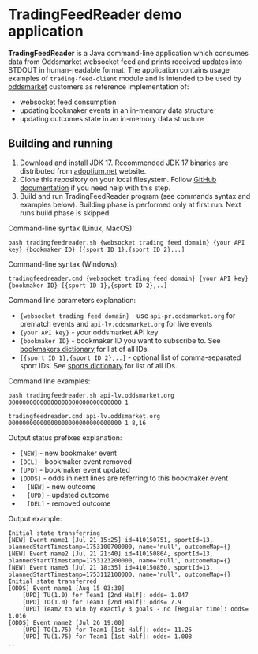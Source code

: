 # TradingFeedReader demo application

**TradingFeedReader** is a Java command-line application which consumes data from Oddsmarket websocket feed and 
prints received updates into STDOUT in human-readable format.
The application contains usage examples of `trading-feed-client` module and is intended to be used by [oddsmarket](https://oddsmarket.org/) customers as 
reference implementation of:
* websocket feed consumption
* updating bookmaker events in an in-memory data structure
* updating outcomes state in an in-memory data structure


## Building and running

1. Download and install JDK 17. Recommended JDK 17 binaries are distributed from [adoptium.net](https://adoptium.net/temurin/releases/?version=17) website.
2. Clone this repository on your local filesystem. Follow [GitHub documentation](https://docs.github.com/en/repositories/creating-and-managing-repositories/cloning-a-repository) if you need help with this step.
3. Build and run TradingFeedReader program (see commands syntax and examples below). Building phase is performed only at first run. Next runs build phase is skipped.

Command-line syntax (Linux, MacOS):
```
bash tradingfeedreader.sh {websocket trading feed domain} {your API key} {bookmaker ID} [{sport ID 1},{sport ID 2},..] 
```

Command-line syntax (Windows):
```
tradingfeedreader.cmd {websocket trading feed domain} {your API key} {bookmaker ID} [{sport ID 1},{sport ID 2},..] 
```

Command line parameters explanation:
* `{websocket trading feed domain}` - use `api-pr.oddsmarket.org` for prematch events and `api-lv.oddsmarket.org` for live events
* `{your API key}` - your oddsmarket API key 
* `{bookmaker ID}` - bookmaker ID you want to subscribe to. See [bookmakers dictionary](https://github.com/AspiraLimited/oddsmarket_client/wiki/Get-Bookmakers-(API-v4)) for list of all IDs. 
* `[{sport ID 1},{sport ID 2},..]` - optional list of comma-separated sport IDs. See [sports dictionary](https://github.com/AspiraLimited/oddsmarket_client/wiki/Get-Sports-(API-v4)) for list of all IDs.


Command line examples:
```
bash tradingfeedreader.sh api-lv.oddsmarket.org 00000000000000000000000000000000 1
```

```
tradingfeedreader.cmd api-lv.oddsmarket.org 00000000000000000000000000000000 1 8,16
```

Output status prefixes explanation:
* `[NEW]` - new bookmaker event
* `[DEL]` - bookmaker event removed
* `[UPD]` - bookmaker event updated
* `[ODDS]` - odds in next lines are referring to this bookmaker event 
* `  [NEW]` - new outcome 
* `  [UPD]` - updated outcome 
* `  [DEL]` - removed outcome 


Output example:
```
Initial state transferring
[NEW] Event name1 [Jul 21 15:25] id=410150751, sportId=13, plannedStartTimestamp=1753100700000, name='null', outcomeMap={}
[NEW] Event name2 [Jul 21 21:40] id=410150864, sportId=13, plannedStartTimestamp=1753123200000, name='null', outcomeMap={}
[NEW] Event name3 [Jul 21 18:35] id=410150850, sportId=13, plannedStartTimestamp=1753112100000, name='null', outcomeMap={}
Initial state transferred
[ODDS] Event name1 [Aug 15 03:30]
    [UPD] TU(1.0) for Team1 [2nd Half]: odds= 1.047
    [UPD] TO(1.0) for Team1 [2nd Half]: odds= 7.9
    [UPD] Team2 to win by exactly 3 goals - no [Regular time]: odds= 1.016
[ODDS] Event name2 [Jul 26 19:00]
    [UPD] TO(1.75) for Team1 [1st Half]: odds= 11.25
    [UPD] TU(1.75) for Team1 [1st Half]: odds= 1.008
...
```


